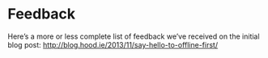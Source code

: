 # Feedback

Here’s a more or less complete list of feedback we’ve received on the initial blog post: http://blog.hood.ie/2013/11/say-hello-to-offline-first/

